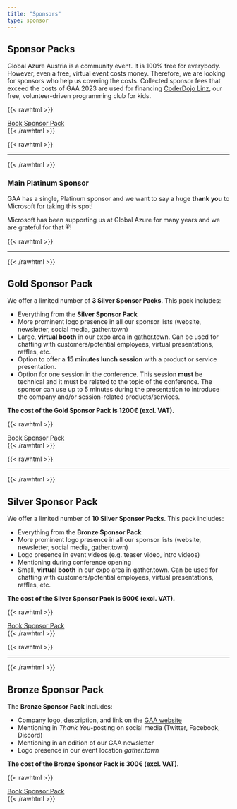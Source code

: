 ```yaml
---
title: "Sponsors"
type: sponsor
---
```


## Sponsor Packs

Global Azure Austria is a community event. It is 100% free for everybody. However, even a free, virtual event costs money. Therefore, we are looking for sponsors who help us covering the costs. Collected sponsor fees that exceed the costs of GAA 2023 are used for financing [CoderDojo Linz](https://linz.coderdojo.net), our free, volunteer-driven programming club for kids.

{{< rawhtml >}}
<div class="text-center">
    <a href="https://forms.microsoft.com/e/d5xTTcACEa" target="_blank" class="btn btn-primary">Book Sponsor Pack</a>
</div>
{{< /rawhtml >}}

{{< rawhtml >}}
<hr/>
{{< /rawhtml >}}

### Main Platinum Sponsor

GAA has a single, Platinum sponsor and we want to say a huge **thank you** to Microsoft for taking this spot!

Microsoft has been supporting us at Global Azure for many years and we are grateful for that 💗!

{{< rawhtml >}}
<hr/>
{{< /rawhtml >}}

## Gold Sponsor Pack

We offer a limited number of **3 Silver Sponsor Packs**. This pack includes:

* Everything from the **Silver Sponsor Pack**
* More prominent logo presence in all our sponsor lists (website, newsletter, social media, gather.town)
* Large, **virtual booth** in our expo area in gather.town. Can be used for chatting with customers/potential employees, virtual presentations, raffles, etc.
* Option to offer a **15 minutes lunch session** with a product or service presentation.
* Option for one session in the conference. This session **must** be technical and it must be related to the topic of the conference. The sponsor can use up to 5 minutes during the presentation to introduce the company and/or session-related products/services.

**The cost of the Gold Sponsor Pack is 1200€ (excl. VAT).**

{{< rawhtml >}}
<div class="text-center">
    <a href="https://forms.microsoft.com/e/d5xTTcACEa" target="_blank" class="btn btn-primary">Book Sponsor Pack</a>
</div>
{{< /rawhtml >}}

{{< rawhtml >}}
<hr/>
{{< /rawhtml >}}

## Silver Sponsor Pack

We offer a limited number of **10 Silver Sponsor Packs**. This pack includes:

* Everything from the **Bronze Sponsor Pack**
* More prominent logo presence in all our sponsor lists (website, newsletter, social media, gather.town)
* Logo presence in event videos (e.g. teaser video, intro videos)
* Mentioning during conference opening
* Small, **virtual booth** in our expo area in gather.town. Can be used for chatting with customers/potential employees, virtual presentations, raffles, etc.

**The cost of the Silver Sponsor Pack is 600€ (excl. VAT).**

{{< rawhtml >}}
<div class="text-center">
    <a href="https://forms.microsoft.com/e/d5xTTcACEa" target="_blank" class="btn btn-primary">Book Sponsor Pack</a>
</div>
{{< /rawhtml >}}

{{< rawhtml >}}
<hr/>
{{< /rawhtml >}}

## Bronze Sponsor Pack

The **Bronze Sponsor Pack** includes:

* Company logo, description, and link on the [GAA website](http://127.0.0.1:1313/sponsors)
* Mentioning in *Thank You*-posting on social media (Twitter, Facebook, Discord)
* Mentioning in an edition of our GAA newsletter
* Logo presence in our event location *gather.town*

**The cost of the Bronze Sponsor Pack is 300€ (excl. VAT).**

{{< rawhtml >}}
<div class="text-center">
    <a href="https://forms.microsoft.com/e/d5xTTcACEa" target="_blank" class="btn btn-primary">Book Sponsor Pack</a>
</div>
{{< /rawhtml >}}
